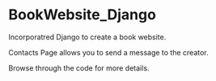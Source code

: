 # BookWebsite_Django 
<p>Incorporatred Django to create a book website.</p>
<p>Contacts Page allows you to send a message to the creator.</p>
<p>Browse through the code for more details.</p>
